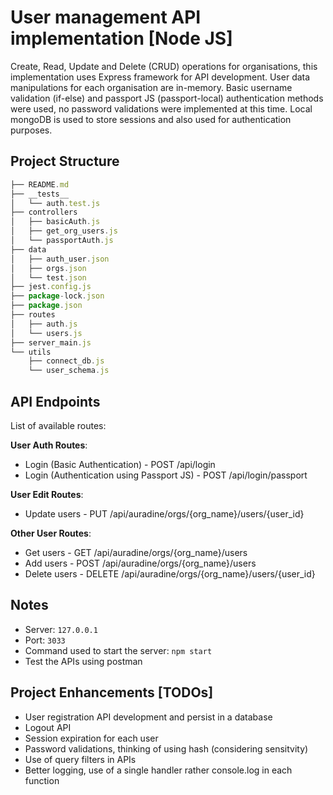 # User management API implementation [Node JS] 

Create, Read, Update and Delete (CRUD) operations for organisations, this implementation uses Express framework for API development. User data manipulations for each organisation are in-memory. Basic username validation (if-else) and passport JS (passport-local) authentication methods were used, no password validations were implemented at this time. Local mongoDB is used to store sessions and also used for authentication purposes.

## Project Structure

```js
├── README.md
├── __tests__
│   └── auth.test.js
├── controllers
│   ├── basicAuth.js
│   ├── get_org_users.js
│   └── passportAuth.js
├── data
│   ├── auth_user.json
│   ├── orgs.json
│   └── test.json
├── jest.config.js
├── package-lock.json
├── package.json
├── routes
│   ├── auth.js
│   └── users.js
├── server_main.js
└── utils
    ├── connect_db.js
    └── user_schema.js
```

## API Endpoints

List of available routes:

**User Auth Routes**:
- Login (Basic Authentication) - POST /api/login
- Login (Authentication using Passport JS) - POST /api/login/passport

**User Edit Routes**:
- Update users - PUT /api/auradine/orgs/{org_name}/users/{user_id}

**Other User Routes**:
- Get users - GET /api/auradine/orgs/{org_name}/users
- Add users - POST /api/auradine/orgs/{org_name}/users
- Delete users - DELETE /api/auradine/orgs/{org_name}/users/{user_id}

## Notes

* Server: ```127.0.0.1``` 
* Port: ```3033```
* Command used to start the server: ```npm start```
* Test the APIs using postman
  
## Project Enhancements [TODOs]

* User registration API development and persist in a database
* Logout API
* Session expiration for each user
* Password validations, thinking of using hash (considering sensitvity)
* Use of query filters in APIs
* Better logging, use of a single handler rather console.log in each function
